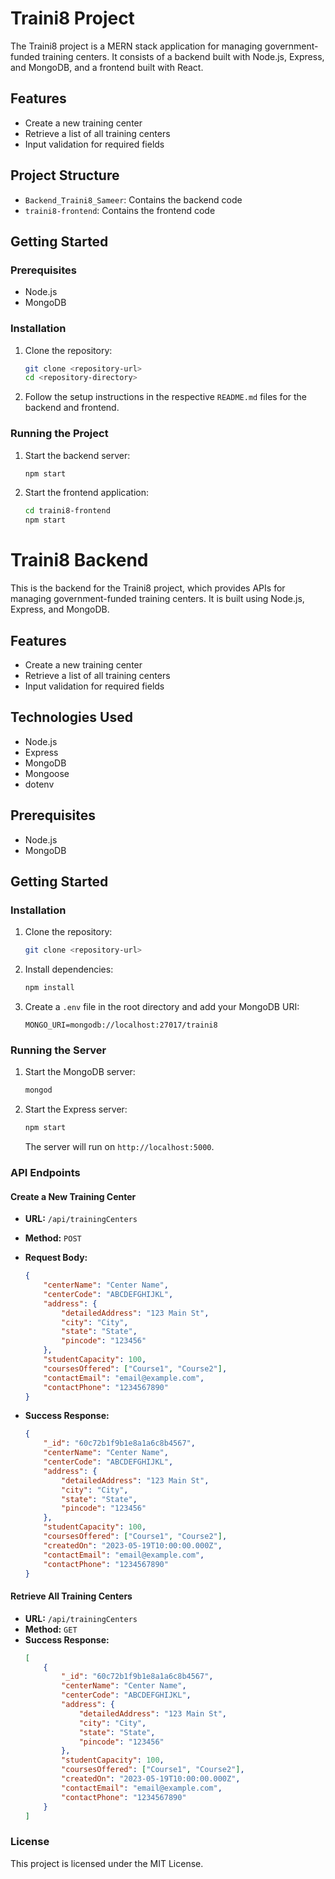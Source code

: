 # Traini8 Project

The Traini8 project is a MERN stack application for managing government-funded training centers. It consists of a backend built with Node.js, Express, and MongoDB, and a frontend built with React.

## Features

- Create a new training center
- Retrieve a list of all training centers
- Input validation for required fields

## Project Structure

- `Backend_Traini8_Sameer`: Contains the backend code
- `traini8-frontend`: Contains the frontend code

## Getting Started

### Prerequisites

- Node.js
- MongoDB

### Installation

1. Clone the repository:
    ```bash
    git clone <repository-url>
    cd <repository-directory>
    ```

2. Follow the setup instructions in the respective `README.md` files for the backend and frontend.

### Running the Project

1. Start the backend server:
    ```bash
    npm start
    ```

2. Start the frontend application:
    ```bash
    cd traini8-frontend
    npm start
    ```



# Traini8 Backend

This is the backend for the Traini8 project, which provides APIs for managing government-funded training centers. It is built using Node.js, Express, and MongoDB.

## Features

- Create a new training center
- Retrieve a list of all training centers
- Input validation for required fields

## Technologies Used

- Node.js
- Express
- MongoDB
- Mongoose
- dotenv

## Prerequisites

- Node.js
- MongoDB

## Getting Started

### Installation

1. Clone the repository:
    ```bash
    git clone <repository-url>
    ```

2. Install dependencies:
    ```bash
    npm install
    ```

3. Create a `.env` file in the root directory and add your MongoDB URI:
    ```env
    MONGO_URI=mongodb://localhost:27017/traini8
    ```

### Running the Server

1. Start the MongoDB server:
    ```bash
    mongod
    ```

2. Start the Express server:
    ```bash
    npm start
    ```

   The server will run on `http://localhost:5000`.

### API Endpoints

#### Create a New Training Center

- **URL:** `/api/trainingCenters`
- **Method:** `POST`
- **Request Body:**
    ```json
    {
        "centerName": "Center Name",
        "centerCode": "ABCDEFGHIJKL",
        "address": {
            "detailedAddress": "123 Main St",
            "city": "City",
            "state": "State",
            "pincode": "123456"
        },
        "studentCapacity": 100,
        "coursesOffered": ["Course1", "Course2"],
        "contactEmail": "email@example.com",
        "contactPhone": "1234567890"
    }
    ```

- **Success Response:**
    ```json
    {
        "_id": "60c72b1f9b1e8a1a6c8b4567",
        "centerName": "Center Name",
        "centerCode": "ABCDEFGHIJKL",
        "address": {
            "detailedAddress": "123 Main St",
            "city": "City",
            "state": "State",
            "pincode": "123456"
        },
        "studentCapacity": 100,
        "coursesOffered": ["Course1", "Course2"],
        "createdOn": "2023-05-19T10:00:00.000Z",
        "contactEmail": "email@example.com",
        "contactPhone": "1234567890"
    }
    ```

#### Retrieve All Training Centers

- **URL:** `/api/trainingCenters`
- **Method:** `GET`
- **Success Response:**
    ```json
    [
        {
            "_id": "60c72b1f9b1e8a1a6c8b4567",
            "centerName": "Center Name",
            "centerCode": "ABCDEFGHIJKL",
            "address": {
                "detailedAddress": "123 Main St",
                "city": "City",
                "state": "State",
                "pincode": "123456"
            },
            "studentCapacity": 100,
            "coursesOffered": ["Course1", "Course2"],
            "createdOn": "2023-05-19T10:00:00.000Z",
            "contactEmail": "email@example.com",
            "contactPhone": "1234567890"
        }
    ]
    ```

### License

This project is licensed under the MIT License.

